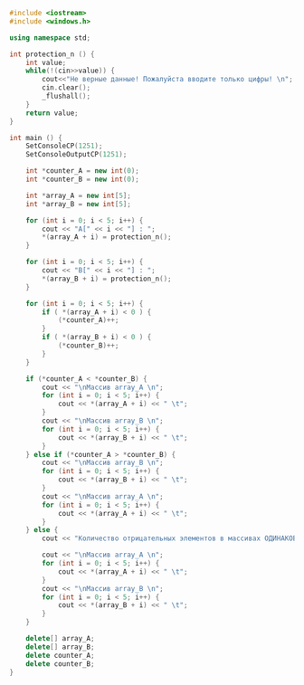 ﻿```c++
#include <iostream>
#include <windows.h>

using namespace std;

int protection_n () {
	int value;
	while(!(cin>>value)) {
		cout<<"Не верные данные! Пожалуйста вводите только цифры! \n";
		cin.clear();
		_flushall();
	}
	return value;
}

int main () {
	SetConsoleCP(1251);
	SetConsoleOutputCP(1251);

	int *counter_A = new int(0);
	int *counter_B = new int(0);

	int *array_A = new int[5];
	int *array_B = new int[5];

	for (int i = 0; i < 5; i++) {
		cout << "A[" << i << "] : ";
		*(array_A + i) = protection_n();
	}

	for (int i = 0; i < 5; i++) {
		cout << "B[" << i << "] : ";
		*(array_B + i) = protection_n();
	}

	for (int i = 0; i < 5; i++) {
		if ( *(array_A + i) < 0 ) {
			(*counter_A)++;
		}
		if ( *(array_B + i) < 0 ) {
			(*counter_B)++;
		}
	}

	if (*counter_A < *counter_B) {
		cout << "\nМассив array_A \n";
		for (int i = 0; i < 5; i++) {
			cout << *(array_A + i) << " \t";
		}
		cout << "\nМассив array_B \n";
		for (int i = 0; i < 5; i++) {
			cout << *(array_B + i) << " \t";
		}
	} else if (*counter_A > *counter_B) {
		cout << "\nМассив array_B \n";
		for (int i = 0; i < 5; i++) {
			cout << *(array_B + i) << " \t";
		}
		cout << "\nМассив array_A \n";
		for (int i = 0; i < 5; i++) {
			cout << *(array_A + i) << " \t";
		}
	} else {
		cout << "Количество отрицательных элементов в массивах ОДИНАКОВО \n";

		cout << "\nМассив array_A \n";
		for (int i = 0; i < 5; i++) {
			cout << *(array_A + i) << " \t";
		}
		cout << "\nМассив array_B \n";
		for (int i = 0; i < 5; i++) {
			cout << *(array_B + i) << " \t";
		}
	}

	delete[] array_A;
	delete[] array_B;
	delete counter_A;
	delete counter_B;
}

```
